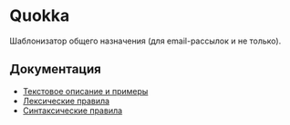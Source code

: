 # Quokka
Шаблонизатор общего назначения (для email-рассылок и не только).

## Документация

* [Текстовое описание и примеры](https://docs.google.com/document/d/13cE5RL0YEQuH_WoCFb--RTnjs6iz-8e_9uD86YuW6Go/edit)
* [Лексические правила](https://mindbox-moscow.github.io/Quokka/docs/diagrams/lex/index.html)
* [Синтаксические правила](https://mindbox-moscow.github.io/Quokka/docs/diagrams/syntax/index.html)
